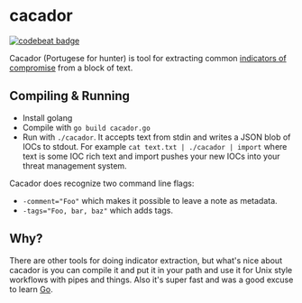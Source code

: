 # cacador

[![codebeat badge](https://codebeat.co/badges/5c1a1d71-4d26-4833-84ac-a1be85bc3bbc)](https://codebeat.co/projects/github-com-sroberts-cacador)

Cacador (Portugese for hunter) is tool for extracting common [indicators of compromise](https://en.wikipedia.org/wiki/Indicator_of_compromise) from a block of text.

## Compiling & Running

- Install golang
- Compile with `go build cacador.go`
- Run with `./cacador`. It accepts text from stdin and writes a JSON blob of IOCs to stdout. For example `cat text.txt | ./cacador | import` where text is some IOC rich text and import pushes your new IOCs into your threat management system.

Cacador does recognize two command line flags:
- `-comment="Foo"` which makes it possible to leave a note as metadata.
- `-tags="Foo, bar, baz"` which adds tags.

## Why?

There are other tools for doing indicator extraction, but what's nice about cacador is you can compile it and put it in your path and use it for Unix style workflows with pipes and things. Also it's super fast and was a good excuse to learn [Go](http://golang.org).
